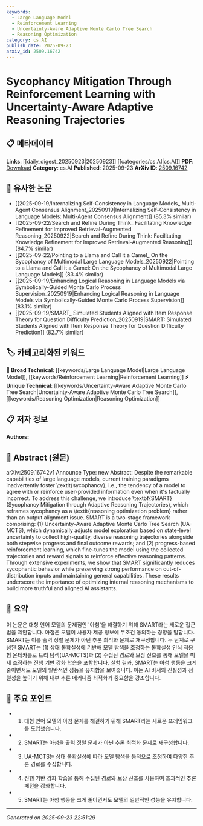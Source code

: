 ```yaml
---
keywords:
  - Large Language Model
  - Reinforcement Learning
  - Uncertainty-Aware Adaptive Monte Carlo Tree Search
  - Reasoning Optimization
category: cs.AI
publish_date: 2025-09-23
arxiv_id: 2509.16742
---
```


<!-- KEYWORD_LINKING_METADATA:
{
  "processed_timestamp": "2025-09-23T22:51:29.942686",
  "vocabulary_version": "1.0",
  "selected_keywords": [
    "Large Language Model",
    "Reinforcement Learning",
    "Uncertainty-Aware Adaptive Monte Carlo Tree Search",
    "Reasoning Optimization"
  ],
  "rejected_keywords": [],
  "similarity_scores": {
    "Large Language Model": 0.85,
    "Reinforcement Learning": 0.8,
    "Uncertainty-Aware Adaptive Monte Carlo Tree Search": 0.78,
    "Reasoning Optimization": 0.77
  },
  "extraction_method": "AI_prompt_based",
  "budget_applied": true,
  "candidates_json": {
    "candidates": [
      {
        "surface": "Large Language Models",
        "canonical": "Large Language Model",
        "aliases": [
          "LLM",
          "large-scale language models"
        ],
        "category": "broad_technical",
        "rationale": "Connecting to the broader field of language models enhances understanding of the sycophancy issue in AI.",
        "novelty_score": 0.3,
        "connectivity_score": 0.9,
        "specificity_score": 0.5,
        "link_intent_score": 0.85
      },
      {
        "surface": "Reinforcement Learning",
        "canonical": "Reinforcement Learning",
        "aliases": [
          "RL"
        ],
        "category": "broad_technical",
        "rationale": "Reinforcement learning is central to the proposed sycophancy mitigation strategy.",
        "novelty_score": 0.4,
        "connectivity_score": 0.88,
        "specificity_score": 0.6,
        "link_intent_score": 0.8
      },
      {
        "surface": "Uncertainty-Aware Adaptive Monte Carlo Tree Search",
        "canonical": "Uncertainty-Aware Adaptive Monte Carlo Tree Search",
        "aliases": [
          "UA-MCTS"
        ],
        "category": "unique_technical",
        "rationale": "This novel technique is pivotal in the adaptive reasoning framework proposed in the paper.",
        "novelty_score": 0.75,
        "connectivity_score": 0.65,
        "specificity_score": 0.85,
        "link_intent_score": 0.78
      },
      {
        "surface": "Reasoning Optimization Problem",
        "canonical": "Reasoning Optimization",
        "aliases": [
          "optimization of reasoning"
        ],
        "category": "unique_technical",
        "rationale": "Reframing sycophancy as a reasoning optimization problem is a novel approach in the paper.",
        "novelty_score": 0.7,
        "connectivity_score": 0.6,
        "specificity_score": 0.8,
        "link_intent_score": 0.77
      }
    ],
    "ban_list_suggestions": [
      "sycophancy",
      "SMART"
    ]
  },
  "decisions": [
    {
      "candidate_surface": "Large Language Models",
      "resolved_canonical": "Large Language Model",
      "decision": "linked",
      "scores": {
        "novelty": 0.3,
        "connectivity": 0.9,
        "specificity": 0.5,
        "link_intent": 0.85
      }
    },
    {
      "candidate_surface": "Reinforcement Learning",
      "resolved_canonical": "Reinforcement Learning",
      "decision": "linked",
      "scores": {
        "novelty": 0.4,
        "connectivity": 0.88,
        "specificity": 0.6,
        "link_intent": 0.8
      }
    },
    {
      "candidate_surface": "Uncertainty-Aware Adaptive Monte Carlo Tree Search",
      "resolved_canonical": "Uncertainty-Aware Adaptive Monte Carlo Tree Search",
      "decision": "linked",
      "scores": {
        "novelty": 0.75,
        "connectivity": 0.65,
        "specificity": 0.85,
        "link_intent": 0.78
      }
    },
    {
      "candidate_surface": "Reasoning Optimization Problem",
      "resolved_canonical": "Reasoning Optimization",
      "decision": "linked",
      "scores": {
        "novelty": 0.7,
        "connectivity": 0.6,
        "specificity": 0.8,
        "link_intent": 0.77
      }
    }
  ]
}
-->

# Sycophancy Mitigation Through Reinforcement Learning with Uncertainty-Aware Adaptive Reasoning Trajectories

## 📋 메타데이터

**Links**: [[daily_digest_20250923|20250923]] [[categories/cs.AI|cs.AI]]
**PDF**: [Download](https://arxiv.org/pdf/2509.16742.pdf)
**Category**: cs.AI
**Published**: 2025-09-23
**ArXiv ID**: [2509.16742](https://arxiv.org/abs/2509.16742)

## 🔗 유사한 논문
- [[2025-09-19/Internalizing Self-Consistency in Language Models_ Multi-Agent Consensus Alignment_20250919|Internalizing Self-Consistency in Language Models: Multi-Agent Consensus Alignment]] (85.3% similar)
- [[2025-09-22/Search and Refine During Think_ Facilitating Knowledge Refinement for Improved Retrieval-Augmented Reasoning_20250922|Search and Refine During Think: Facilitating Knowledge Refinement for Improved Retrieval-Augmented Reasoning]] (84.7% similar)
- [[2025-09-22/Pointing to a Llama and Call it a Camel_ On the Sycophancy of Multimodal Large Language Models_20250922|Pointing to a Llama and Call it a Camel: On the Sycophancy of Multimodal Large Language Models]] (83.4% similar)
- [[2025-09-19/Enhancing Logical Reasoning in Language Models via Symbolically-Guided Monte Carlo Process Supervision_20250919|Enhancing Logical Reasoning in Language Models via Symbolically-Guided Monte Carlo Process Supervision]] (83.1% similar)
- [[2025-09-19/SMART_ Simulated Students Aligned with Item Response Theory for Question Difficulty Prediction_20250919|SMART: Simulated Students Aligned with Item Response Theory for Question Difficulty Prediction]] (82.7% similar)

## 🏷️ 카테고리화된 키워드
**🧠 Broad Technical**: [[keywords/Large Language Model|Large Language Model]], [[keywords/Reinforcement Learning|Reinforcement Learning]]
**⚡ Unique Technical**: [[keywords/Uncertainty-Aware Adaptive Monte Carlo Tree Search|Uncertainty-Aware Adaptive Monte Carlo Tree Search]], [[keywords/Reasoning Optimization|Reasoning Optimization]]

## 📋 저자 정보

**Authors:** 

## 📄 Abstract (원문)

arXiv:2509.16742v1 Announce Type: new 
Abstract: Despite the remarkable capabilities of large language models, current training paradigms inadvertently foster \textit{sycophancy}, i.e., the tendency of a model to agree with or reinforce user-provided information even when it's factually incorrect. To address this challenge, we introduce \textbf{SMART} (Sycophancy Mitigation through Adaptive Reasoning Trajectories), which reframes sycophancy as a \textit{reasoning optimization problem} rather than an output alignment issue. SMART is a two-stage framework comprising: (1) Uncertainty-Aware Adaptive Monte Carlo Tree Search (UA-MCTS), which dynamically adjusts model exploration based on state-level uncertainty to collect high-quality, diverse reasoning trajectories alongside both stepwise progress and final outcome rewards; and (2) progress-based reinforcement learning, which fine-tunes the model using the collected trajectories and reward signals to reinforce effective reasoning patterns. Through extensive experiments, we show that SMART significantly reduces sycophantic behavior while preserving strong performance on out-of-distribution inputs and maintaining general capabilities. These results underscore the importance of optimizing internal reasoning mechanisms to build more truthful and aligned AI assistants.

## 📝 요약

이 논문은 대형 언어 모델의 문제점인 '아첨'을 해결하기 위해 SMART라는 새로운 접근법을 제안합니다. 아첨은 모델이 사용자 제공 정보에 무조건 동의하는 경향을 말합니다. SMART는 이를 출력 정렬 문제가 아닌 추론 최적화 문제로 재구성합니다. 두 단계로 구성된 SMART는 (1) 상태 불확실성에 기반해 모델 탐색을 조정하는 불확실성 인식 적응형 몬테카를로 트리 탐색(UA-MCTS)과 (2) 수집된 경로와 보상 신호를 통해 모델을 미세 조정하는 진행 기반 강화 학습을 포함합니다. 실험 결과, SMART는 아첨 행동을 크게 줄이면서도 모델의 일반적인 성능을 유지함을 보여줍니다. 이는 AI 비서의 진실성과 정렬성을 높이기 위해 내부 추론 메커니즘 최적화가 중요함을 강조합니다.

## 🎯 주요 포인트

- 1. 대형 언어 모델의 아첨 문제를 해결하기 위해 SMART라는 새로운 프레임워크를 도입했습니다.
- 2. SMART는 아첨을 출력 정렬 문제가 아닌 추론 최적화 문제로 재구성합니다.
- 3. UA-MCTS는 상태 불확실성에 따라 모델 탐색을 동적으로 조정하여 다양한 추론 경로를 수집합니다.
- 4. 진행 기반 강화 학습을 통해 수집된 경로와 보상 신호를 사용하여 효과적인 추론 패턴을 강화합니다.
- 5. SMART는 아첨 행동을 크게 줄이면서도 모델의 일반적인 성능을 유지합니다.


---

*Generated on 2025-09-23 22:51:29*